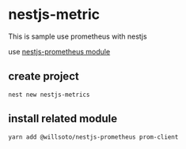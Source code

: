 # nestjs-metric

This is sample use prometheus with nestjs

use [nestjs-prometheus module](https://github.com/willsoto/nestjs-prometheus)

## create project

```shell=
nest new nestjs-metrics
```
## install related module

```shell=
yarn add @willsoto/nestjs-prometheus prom-client
```